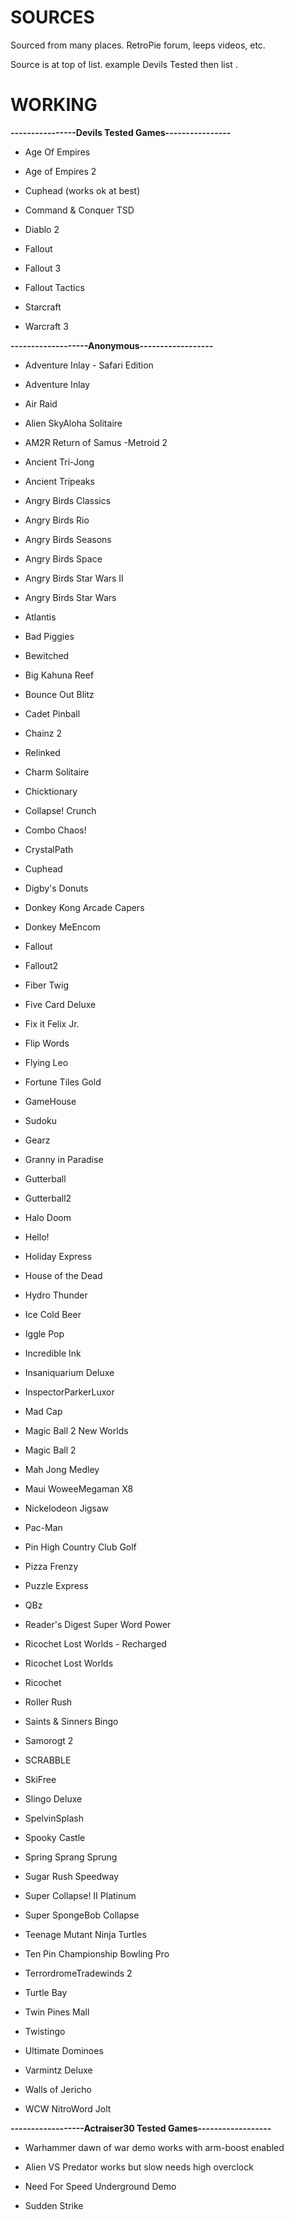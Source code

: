 # SOURCES #

Sourced from many places. RetroPie forum, leeps videos, etc.

Source is at top of list. example Devils Tested then list .


# WORKING #

**----------------Devils Tested Games----------------**

- Age Of Empires

- Age of Empires 2

- Cuphead (works ok at best)

- Command & Conquer TSD

- Diablo 2

- Fallout

- Fallout 3

- Fallout Tactics

- Starcraft

- Warcraft 3

**-------------------Anonymous------------------**

- Adventure Inlay - Safari Edition

- Adventure Inlay

- Air Raid

- Alien SkyAloha Solitaire

- AM2R Return of Samus -Metroid 2

- Ancient Tri-Jong

- Ancient Tripeaks

- Angry Birds Classics

- Angry Birds Rio

- Angry Birds Seasons

- Angry Birds Space

- Angry Birds Star Wars II

- Angry Birds Star Wars

- Atlantis

- Bad Piggies

- Bewitched
 
- Big Kahuna Reef

- Bounce Out Blitz
 
- Cadet Pinball
 
- Chainz 2 

- Relinked
 
- Charm Solitaire

- Chicktionary
 
- Collapse! Crunch

- Combo Chaos!

- CrystalPath

- Cuphead

- Digby's Donuts

- Donkey Kong Arcade Capers

- Donkey MeEncom

- Fallout

- Fallout2

- Fiber Twig

- Five Card Deluxe

- Fix it Felix Jr.

- Flip Words

- Flying Leo

- Fortune Tiles Gold

- GameHouse 

- Sudoku

- Gearz

- Granny in Paradise

- Gutterball

- Gutterball2

- Halo Doom

- Hello!

- Holiday Express

- House of the Dead

- Hydro Thunder

- Ice Cold Beer

- Iggle Pop

- Incredible Ink

- Insaniquarium Deluxe

- InspectorParkerLuxor

- Mad Cap 

- Magic Ball 2 New Worlds

- Magic Ball 2 

- Mah Jong Medley 

- Maui WoweeMegaman X8

- Nickelodeon Jigsaw

- Pac-Man

- Pin High Country Club Golf

- Pizza Frenzy
 
- Puzzle Express
 
- QBz
 
- Reader's Digest Super Word Power
 
- Ricochet Lost Worlds - Recharged
 
- Ricochet Lost Worlds
 
- Ricochet
 
- Roller Rush
 
- Saints & Sinners Bingo
 
- Samorogt 2
 
- SCRABBLE
 
- SkiFree
 
- Slingo Deluxe
 
- SpelvinSplash
 
- Spooky Castle
 
- Spring Sprang Sprung
 
- Sugar Rush Speedway
 
- Super Collapse! II Platinum
 
- Super SpongeBob Collapse
 
- Teenage Mutant Ninja Turtles
 
- Ten Pin Championship Bowling Pro
 
- TerrordromeTradewinds 2
 
- Turtle Bay
 
- Twin Pines Mall
 
- Twistingo
 
- Ultimate Dominoes
 
- Varmintz Deluxe
 
- Walls of Jericho
 
- WCW NitroWord Jolt


**------------------Actraiser30 Tested Games------------------**

- Warhammer dawn of war demo works with arm-boost enabled

- Alien VS Predator works but slow needs high overclock

- Need For Speed Underground Demo

- Sudden Strike


